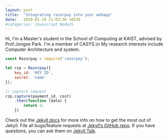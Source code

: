 ```yaml
---
layout: post
title:  "Integrating razorpay into your webapp"
date:   2020-01-19 21:03:36 +0530
#categories: Javascript NodeJS
---
```

Hi, I'm a Master's student in the School of Computing at KAIST, advised by Prof.Jongse Park. I'm a member of CASYS.\n
My research interests include Computer Architecture and system. 
```javascript
const Razorpay = require('razorpay');

let rzp = Razorpay({
	key_id: 'KEY_ID',
	secret: 'name'
});

// capture request
rzp.capture(payment_id, cost)
	.then(function (data) {
		return 2;
	})
```

Check out the [Jekyll docs][jekyll-docs] for more info on how to get the most out of Jekyll. File all bugs/feature requests at [Jekyll’s GitHub repo][jekyll-gh]. If you have questions, you can ask them on [Jekyll Talk][jekyll-talk].

[jekyll-docs]: https://jekyllrb.com/docs/home
[jekyll-gh]:   https://github.com/jekyll/jekyll
[jekyll-talk]: https://talk.jekyllrb.com/
